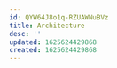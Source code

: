 ```yaml
---
id: QYW64J8o1q-RZUAWNuBVz
title: Architecture
desc: ''
updated: 1625624429868
created: 1625624429868
---
```


